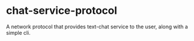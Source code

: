 # chat-service-protocol
A network protocol that provides text-chat service to the user, along with a simple cli. 
